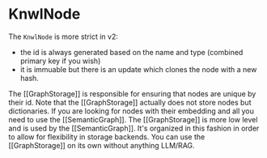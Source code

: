 # KnwlNode

The `KnwlNode` is more strict in v2:

- the id is always generated based on the name and type (combined primary key if you wish)
- it is immuable but there is an update which clones the node with a new hash.

The [[GraphStorage]] is responsible for ensuring that nodes are unique by their id. Note that the [[GraphStorage]] actually does not store nodes but dictionaries. If you are looking for nodes with their embedding and all you need to use the [[SemanticGraph]]. The [[GraphStorage]] is more low level and is used by the [[SemanticGraph]]. It's organized in this fashion in order to allow for flexibility in storage backends. You can use the [[GraphStorage]] on its own without anything LLM/RAG.




